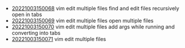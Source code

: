 - [20221003150068](/zet/20221003150068/README.md) vim edit multiple files find and edit files recursively open in tabs
- [20221003150069](/zet/20221003150069/README.md) vim edit multiple files open multiple files
- [20221003150070](/zet/20221003150070/README.md) vim edit multiple files add args while running and converting into tabs
- [20221003150071](/zet/20221003150071/README.md) vim edit multiple files
